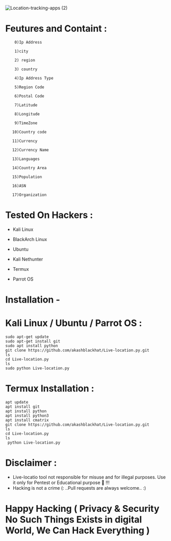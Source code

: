 ![Location-tracking-apps (2)](https://user-images.githubusercontent.com/88341460/206765485-a4f04a4d-e211-4830-9c51-91491f64d668.jpg)
# Feutures and Containt :
        0)Ip Address
        
        1)city
        
        2) region
        
        3) country
        
        4)Ip Address Type
        
        5)Region Code
        
        6)Postal Code
        
        7)Latitude
        
        8)Longitude
        
        9)TimeZone 
        
       10)Country code
       
       11)Currency
       
       12)Currency Name
       
       13)Languages 
       
       14)Country Area
       
       15)Population
       
       16)ASN
       
       17)Organization
 # Tested On Hackers :
* Kali Linux

* BlackArch Linux

* Ubuntu

* Kali Nethunter

* Termux

* Parrot OS
# Installation -
# Kali Linux / Ubuntu / Parrot OS :
    sudo apt-get update
    sudo apt-get install git
    sudo apt install python
    git clone https://github.com/akashblackhat/Live-location.py.git
    ls
    cd Live-location.py 
    ls
    sudo python Live-location.py
# Termux Installation :
    apt update 
    apt install git 
    apt install python
    apt install python3
    apt install cmatrix
    git clone https://github.com/akashblackhat/Live-location.py.git
    ls
    cd Live-location.py
    ls
     python Live-location.py
# Disclaimer :
* Live-locatio tool not responsible for misuse and for illegal purposes. Use it only for Pentest or Educational purpose 🏴 !!!
* Hacking is not a crime (: ..Pull requests are always welcome.. :)
# Happy Hacking ( Privacy & Security No Such Things Exists in digital World, We Can Hack Everything )

    

